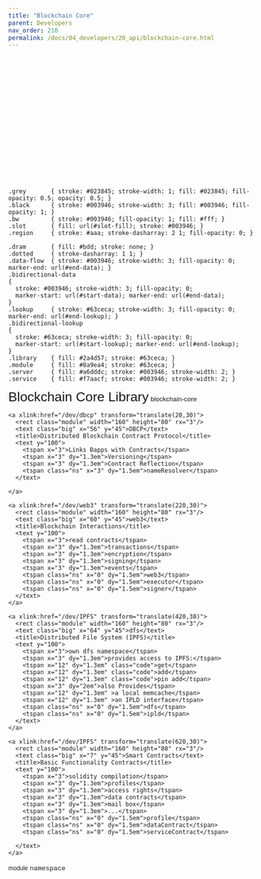 ```yaml
---
title: "Blockchain Core"
parent: Developers
nav_order: 210
permalink: /docs/04_developers/20_api/blockchain-core.html
---
```


<svg id="blockchain-core" version="1.1" width="100%" viewBox="0 0 800 400" xmlns="http://www.w3.org/2000/svg" xmlns:xlink="http://www.w3.org/1999/xlink">
  <defs>
    <marker id="start-data" style="stroke: #003946; fill: #003946;" viewBox="0 0 10 10" refX="10" refY="5" markerUnits="strokeWidth" markerWidth="4" markerHeight="3" orient="auto">
      <path d="M 0 5 L 10 10 L 10 0 z"/>
    </marker>
    <marker id="end-data" style="stroke: #003946; fill: #003946;" viewBox="0 0 10 10" refX="0" refY="5" markerUnits="strokeWidth" markerWidth="4" markerHeight="3" orient="auto">
      <path d="M 0 0 L 10 5 L 0 10 z"/>
    </marker>
    <marker id="start-lookup" style="stroke: #63ceca; fill: #63ceca;" viewBox="0 0 10 10" refX="10" refY="5" markerUnits="strokeWidth" markerWidth="4" markerHeight="3" orient="auto">
      <path d="M 0 5 L 10 10 L 10 0 z"/>
    </marker>
    <marker id="end-lookup" style="stroke: #63ceca; fill: #63ceca;" viewBox="0 0 10 10" refX="0" refY="5" markerUnits="strokeWidth" markerWidth="4" markerHeight="3" orient="auto">
      <path d="M 0 0 L 10 5 L 0 10 z"/>
    </marker>
  </defs>
  <style type="text/css">
    a#belt rect { fill: url(#slot-fill); stroke: #003946; }
    text        { font: 10pt "Verdana", sans-serif; stroke: #003946; fill: #003946; }
    text.big    { font-size: 12pt; font-weight: bold; }
    text.small  { font-size: 9pt; }
    text.bold   { font-weight: bold; }
    text.white  { stroke: #fff; stroke-width: 1; fill: #fff; }
    text.code,
    tspan.code  { font: 9pt "Courier", monospace; stroke: #003946; fill: #003946; }
    text.ns,
    tspan.ns    { font: 10pt "Courier", monospace; stroke: #ef7fb9; fill: #ef7fb9; }

    .grey       { stroke: #023845; stroke-width: 1; fill: #023845; fill-opacity: 0.5; opacity: 0.5; }
    .black      { stroke: #003946; stroke-width: 3; fill: #003946; fill-opacity: 1; }
    .bw         { stroke: #003946; fill-opacity: 1; fill: #fff; }
    .slot       { fill: url(#slot-fill); stroke: #003946; }
    .region     { stroke: #aaa; stroke-dasharray: 2 1; fill-opacity: 0; }

    .dram       { fill: #bdd; stroke: none; }
    .dotted     { stroke-dasharray: 1 1; }
    .data-flow  { stroke: #003946; stroke-width: 3; fill-opacity: 0; marker-end: url(#end-data); }
    .bidirectional-data
    {
      stroke: #003946; stroke-width: 3; fill-opacity: 0;
      marker-start: url(#start-data); marker-end: url(#end-data);
    }
    .lookup     { stroke: #63ceca; stroke-width: 3; fill-opacity: 0; marker-end: url(#end-lookup); }
    .bidirectional-lookup
    {
      stroke: #63ceca; stroke-width: 3; fill-opacity: 0;
      marker-start: url(#start-lookup); marker-end: url(#end-lookup);
    }
    .library    { fill: #2a4d57; stroke: #63ceca; }
    .module     { fill: #8a9ea4; stroke: #63ceca; }
    .server     { fill: #a6dddc; stroke: #003946; stroke-width: 2; }
    .service    { fill: #f7aacf; stroke: #003946; stroke-width: 2; }

  </style>

  <a xlink:href="https://github.com/evannetwork/api-blockchain-core">
   <text x="240" y="20" style="font-size: 20pt;">Blockchain Core Library</text>
  </a>
  <g transform="translate(0,80)">
    <title>Blockchain Core Library</title>
    <rect class="bw dotted" width="800" height="320"/>
    <a xlink:href="https://github.com/evannetwork/api-blockchain-core">
      <text x="350" y="20">blockchain-core</text>
    </a>
    <text class="grey small" x="76" y="230"></text>

    <a xlink:href="/dev/dbcp" transform="translate(20,30)">
      <rect class="module" width="160" height="80" rx="3"/>
      <text class="big" x="56" y="45">DBCP</text>
      <title>Distributed Blockchain Contract Protocol</title>
      <text y="100">
        <tspan x="3">Links Ðapps with Contracts</tspan>
        <tspan x="3" dy="1.3em">Versioning</tspan>
        <tspan x="3" dy="1.3em">Contract Reflection</tspan>
        <tspan class="ns" x="3" dy="1.5em">nameResolver</tspan>
      </text>

    </a>

    <a xlink:href="/dev/web3" transform="translate(220,30)">
      <rect class="module" width="160" height="80" rx="3"/>
      <text class="big" x="60" y="45">web3</text>
      <title>Blockchain Interactions</title>
      <text y="100">
        <tspan x="3">read contracts</tspan>
        <tspan x="3" dy="1.3em">transactions</tspan>
        <tspan x="3" dy="1.3em">encryption</tspan>
        <tspan x="3" dy="1.3em">signing</tspan>
        <tspan x="3" dy="1.3em">events</tspan>
        <tspan class="ns" x="0" dy="1.5em">web3</tspan>
        <tspan class="ns" x="0" dy="1.5em">executor</tspan>
        <tspan class="ns" x="0" dy="1.5em">signer</tspan>
      </text>
    </a>

    <a xlink:href="/dev/IPFS" transform="translate(420,30)">
      <rect class="module" width="160" height="80" rx="3"/>
      <text class="big" x="64" y="45">dfs</text>
      <title>Distributed File System (IPFS)</title>
      <text y="100">
        <tspan x="3">own dfs namespace</tspan>
        <tspan x="3" dy="1.3em">provides access to IPFS:</tspan>
        <tspan x="12" dy="1.3em" class="code">get</tspan>
        <tspan x="12" dy="1.3em" class="code">add</tspan>
        <tspan x="12" dy="1.3em" class="code">pin add</tspan>
        <tspan x="3" dy="2em">also Provides</tspan>
        <tspan x="12" dy="1.3em" >a local memcache</tspan>
        <tspan x="12" dy="1.3em" >an IPLD interface</tspan>
        <tspan class="ns" x="0" dy="1.5em">dfs</tspan>
        <tspan class="ns" x="0" dy="1.5em">ipld</tspan>
      </text>
    </a>

    <a xlink:href="/dev/IPFS" transform="translate(620,30)">
      <rect class="module" width="160" height="80" rx="3"/>
      <text class="big" x="7" y="45">Smart Contracts</text>
      <title>Basic Functionality Contracts</title>
      <text y="100">
        <tspan x="3">solidity compilation</tspan>
        <tspan x="3" dy="1.3em">profiles</tspan>
        <tspan x="3" dy="1.3em">access rights</tspan>
        <tspan x="3" dy="1.3em">data contracts</tspan>
        <tspan x="3" dy="1.3em">mail box</tspan>
        <tspan x="3" dy="1.3em">...</tspan>
        <tspan class="ns" x="0" dy="1.5em">profile</tspan>
        <tspan class="ns" x="0" dy="1.5em">dataContract</tspan>
        <tspan class="ns" x="0" dy="1.5em">serviceContract</tspan>

      </text>
    </a>
  </g>

  <g id="legend" transform="translate(20, 40)">
    <rect class="module" width="20" height="20"/>
    <text class="small" x="30" y="15">module</text>
    <text class="ns" x="140" y="15">namespace</text>
    <!--
    <circle class="service" cy="10" cx="120" r="10"/>
    <text class="small" x="140" y="15">service</text>
    <rect class="library" x="230" width="20" height="20"/>
    <text class="small" x="260" y="15">library</text>

    <path class="data-flow" d="M 340 10 h 20"/>
    <text class="small" x="380" y="15">network requests</text>
    <path class="lookup" d="M 510 10 h 20"/>
    <text class="small" x="550" y="15">synchronizes</text>
    -->
  </g>

</svg>

The Blockchain Core Library is the central tool used in all development with evan.network. It is actually a collection of own functionality, and wrappers around 3rd party core functionality like blockchain transactions and distributed file system operations.

[The full API documentation](https://github.com/evannetwork/api-blockchain-core) shows the actual exposed sub-namespaces in the blockchain core module are a little more fine-grained.
